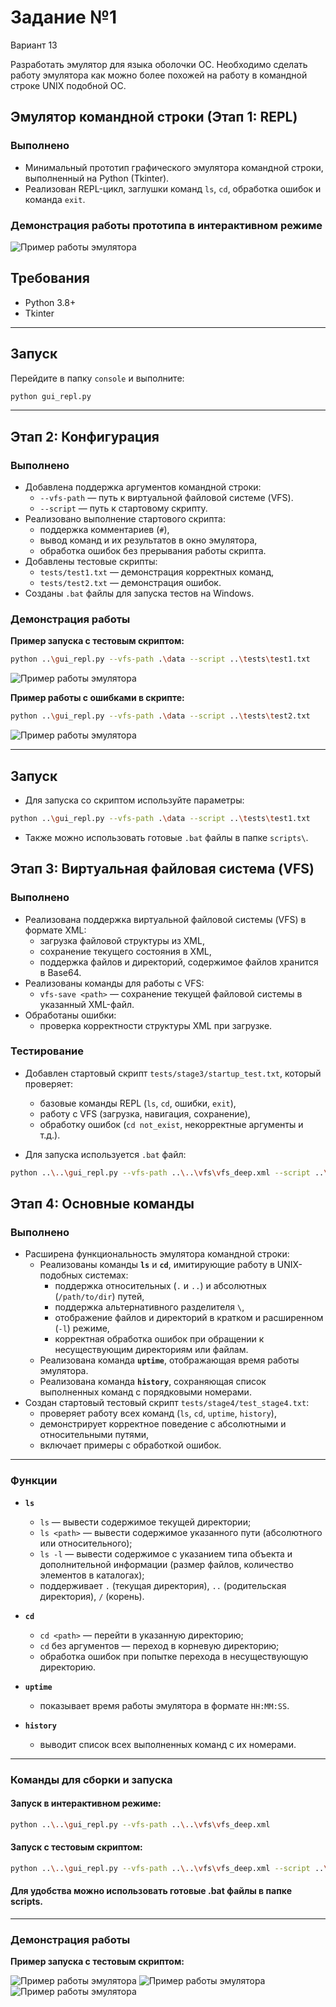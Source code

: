 # Задание №1

Вариант 13

Разработать эмулятор для языка оболочки ОС. Необходимо сделать работу
эмулятора как можно более похожей на работу в командной строке UNIX
подобной ОС.

## Эмулятор командной строки (Этап 1: REPL)

### Выполнено

- Минимальный прототип графического эмулятора командной строки, выполненный на Python (Tkinter).
- Реализован REPL-цикл, заглушки команд `ls`, `cd`, обработка ошибок и команда `exit`.

### Демонстрация работы прототипа в интерактивном режиме

![Пример работы эмулятора](screenshots/demo_session_stage_1.png)

## Требования

- Python 3.8+
- Tkinter

---

## Запуск

Перейдите в папку `console` и выполните:

```bash
python gui_repl.py
```

---

## Этап 2: Конфигурация

### Выполнено

- Добавлена поддержка аргументов командной строки:
  - `--vfs-path` — путь к виртуальной файловой системе (VFS).
  - `--script` — путь к стартовому скрипту.
- Реализовано выполнение стартового скрипта:
  - поддержка комментариев (`#`),
  - вывод команд и их результатов в окно эмулятора,
  - обработка ошибок без прерывания работы скрипта.
- Добавлены тестовые скрипты:
  - `tests/test1.txt` — демонстрация корректных команд,
  - `tests/test2.txt` — демонстрация ошибок.
- Созданы `.bat` файлы для запуска тестов на Windows.

### Демонстрация работы

**Пример запуска с тестовым скриптом:**

```bash
python ..\gui_repl.py --vfs-path .\data --script ..\tests\test1.txt
```

![Пример работы эмулятора](screenshots/demo_session_stage_2_1.png)

**Пример работы с ошибками в скрипте:**

```bash
python ..\gui_repl.py --vfs-path .\data --script ..\tests\test2.txt
```

![Пример работы эмулятора](screenshots/demo_session_stage_2_2.png)

---

## Запуск

- Для запуска со скриптом используйте параметры:

```bash
python ..\gui_repl.py --vfs-path .\data --script ..\tests\test1.txt
```

- Также можно использовать готовые `.bat` файлы в папке `scripts\`.

## Этап 3: Виртуальная файловая система (VFS)

### Выполнено

- Реализована поддержка виртуальной файловой системы (VFS) в формате XML:
  - загрузка файловой структуры из XML,
  - сохранение текущего состояния в XML,
  - поддержка файлов и директорий, содержимое файлов хранится в Base64.
- Реализованы команды для работы с VFS:
  - `vfs-save <path>` — сохранение текущей файловой системы в указанный XML-файл.
- Обработаны ошибки:
  - проверка корректности структуры XML при загрузке.

### Тестирование

- Добавлен стартовый скрипт `tests/stage3/startup_test.txt`, который проверяет:

  - базовые команды REPL (`ls`, `cd`, ошибки, `exit`),
  - работу с VFS (загрузка, навигация, сохранение),
  - обработку ошибок (`cd not_exist`, некорректные аргументы и т.д.).

- Для запуска используется `.bat` файл:

```bash
python ..\..\gui_repl.py --vfs-path ..\..\vfs\vfs_deep.xml --script ..\..\tests\stage3\startup_test.txt

```

## Этап 4: Основные команды

### Выполнено

- Расширена функциональность эмулятора командной строки:
  - Реализованы команды **`ls`** и **`cd`**, имитирующие работу в UNIX-подобных системах:
    - поддержка относительных (`.` и `..`) и абсолютных (`/path/to/dir`) путей,
    - поддержка альтернативного разделителя `\`,
    - отображение файлов и директорий в кратком и расширенном (`-l`) режиме,
    - корректная обработка ошибок при обращении к несуществующим директориям или файлам.
  - Реализована команда **`uptime`**, отображающая время работы эмулятора.
  - Реализована команда **`history`**, сохраняющая список выполненных команд с порядковыми номерами.
- Создан стартовый тестовый скрипт `tests/stage4/test_stage4.txt`:
  - проверяет работу всех команд (`ls`, `cd`, `uptime`, `history`),
  - демонстрирует корректное поведение с абсолютными и относительными путями,
  - включает примеры с обработкой ошибок.

---

### Функции

- **`ls`**

  - `ls` — вывести содержимое текущей директории;
  - `ls <path>` — вывести содержимое указанного пути (абсолютного или относительного);
  - `ls -l` — вывести содержимое с указанием типа объекта и дополнительной информации (размер файлов, количество элементов в каталогах);
  - поддерживает `.` (текущая директория), `..` (родительская директория), `/` (корень).

- **`cd`**

  - `cd <path>` — перейти в указанную директорию;
  - `cd` без аргументов — переход в корневую директорию;
  - обработка ошибок при попытке перехода в несуществующую директорию.

- **`uptime`**

  - показывает время работы эмулятора в формате `HH:MM:SS`.

- **`history`**
  - выводит список всех выполненных команд с их номерами.

---

### Команды для сборки и запуска

#### Запуск в интерактивном режиме:

```bash
python ..\..\gui_repl.py --vfs-path ..\..\vfs\vfs_deep.xml
```

#### Запуск c тестовым скриптом:

```bash
python ..\..\gui_repl.py --vfs-path ..\..\vfs\vfs_deep.xml --script ..\..\tests\stage4\test_stage4.txt
```

#### Для удобства можно использовать готовые .bat файлы в папке scripts\.

---

### Демонстрация работы

**Пример запуска с тестовым скриптом:**

![Пример работы эмулятора](screenshots/demo_session_stage_4_1.png)
![Пример работы эмулятора](screenshots/demo_session_stage_4_2.png)
![Пример работы эмулятора](screenshots/demo_session_stage_4_3.png)
